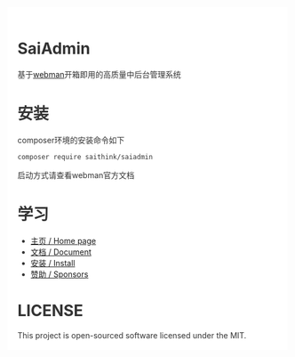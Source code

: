<div style="padding:18px;max-width: 1024px;margin:0 auto;background-color:#fff;color:#333">
<h1>SaiAdmin</h1>

基于<a href="https://www.workerman.net/doc/webman/" target="_blank">webman</a>开箱即用的高质量中后台管理系统

<h1>安装</h1>

composer环境的安装命令如下

``` bash
composer require saithink/saiadmin
```

启动方式请查看webman官方文档

<h1>学习</h1>

<ul>
  <li>
    <a href="https://saithink.top" target="_blank">主页 / Home page</a>
  </li>
  <li>
    <a href="https://saithink.top/core" target="_blank">文档 / Document</a>
  </li>
  <li>
    <a href="https://saithink.top/guide" target="_blank">安装 / Install</a>
  </li>
  <li>
    <a href="https://saithink.top/donation" target="_blank">赞助 / Sponsors</a>
  </li>
</ul>

<div style="clear: both">
<h1>LICENSE</h1>
This project is open-sourced software licensed under the MIT.
</div>

</div>